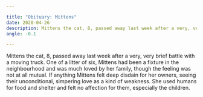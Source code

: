```yaml
---

title: "Obituary: Mittens"
date: 2020-04-26
description: Mittens the cat, 8, passed away last week after a very, very brief battle with a moving truck.
angle: -0.1

---
```


Mittens the cat, 8, passed away last week after a very, very brief battle with a moving truck. One of a litter of six, Mittens had been a fixture in the neighbourhood and was much loved by her family, though the feeling was not at all mutual. If anything Mittens felt deep disdain for her owners, seeing their unconditional, simpering love as a kind of weakness. She used humans for food and shelter and felt no affection for them, especially the children. 